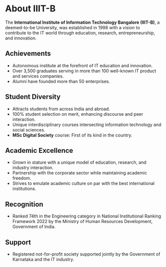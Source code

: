 # About IIIT-B

The **International Institute of Information Technology Bangalore (IIIT-B)**, a deemed-to-be University, was established in 1998 with a vision to contribute to the IT world through education, research, entrepreneurship, and innovation.

## Achievements
- Autonomous institute at the forefront of IT education and innovation.
- Over 3,500 graduates serving in more than 100 well-known IT product and services companies.
- Alumni have founded more than 50 enterprises.

## Student Diversity
- Attracts students from across India and abroad.
- 100% student selection on merit, enhancing discourse and peer interaction.
- Unique interdisciplinary courses intersecting information technology and social sciences.
- **MSc Digital Society** course: First of its kind in the country.

## Academic Excellence
- Grown in stature with a unique model of education, research, and industry interaction.
- Partnership with the corporate sector while maintaining academic freedom.
- Strives to emulate academic culture on par with the best international institutions.

## Recognition
- Ranked 74th in the Engineering category in National Institutional Ranking Framework 2022 by the Ministry of Human Resources Development, Government of India.

## Support
- Registered not-for-profit society supported jointly by the Government of Karnataka and the IT industry.
